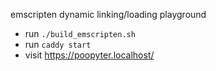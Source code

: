 emscripten dynamic linking/loading playground

* run `./build_emscripten.sh`
* run `caddy start`
* visit https://poopyter.localhost/



